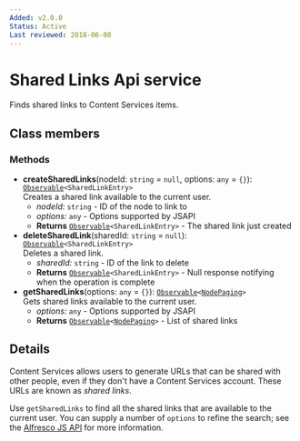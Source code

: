 ```yaml
---
Added: v2.0.0
Status: Active
Last reviewed: 2018-06-08
---
```


# Shared Links Api service

Finds shared links to Content Services items.

## Class members

### Methods

-   **createSharedLinks**(nodeId: `string` = `null`, options: `any` = `{}`): [`Observable`](http://reactivex.io/documentation/observable.html)`<SharedLinkEntry>`<br/>
    Creates a shared link available to the current user.
    -   _nodeId:_ `string`  - ID of the node to link to
    -   _options:_ `any`  - Options supported by JSAPI
    -   **Returns** [`Observable`](http://reactivex.io/documentation/observable.html)`<SharedLinkEntry>` - The shared link just created
-   **deleteSharedLink**(sharedId: `string` = `null`): [`Observable`](http://reactivex.io/documentation/observable.html)`<SharedLinkEntry>`<br/>
    Deletes a shared link.
    -   _sharedId:_ `string`  - ID of the link to delete
    -   **Returns** [`Observable`](http://reactivex.io/documentation/observable.html)`<SharedLinkEntry>` - Null response notifying when the operation is complete
-   **getSharedLinks**(options: `any` = `{}`): [`Observable`](http://reactivex.io/documentation/observable.html)`<`[`NodePaging`](../../lib/content-services/document-list/models/document-library.model.ts)`>`<br/>
    Gets shared links available to the current user.
    -   _options:_ `any`  - Options supported by JSAPI
    -   **Returns** [`Observable`](http://reactivex.io/documentation/observable.html)`<`[`NodePaging`](../../lib/content-services/document-list/models/document-library.model.ts)`>` - List of shared links

## Details

Content Services allows users to generate URLs that can be shared with
other people, even if they don't have a Content Services account. These
URLs are known as _shared links_.

Use `getSharedLinks` to find all the shared links that are available to
the current user. You can supply a number of `options` to refine the
search; see the
[Alfresco JS API](https://github.com/Alfresco/alfresco-js-api/blob/master/src/alfresco-core-rest-api/docs/SharedlinksApi.md#findsharedlinks)
for more information.
